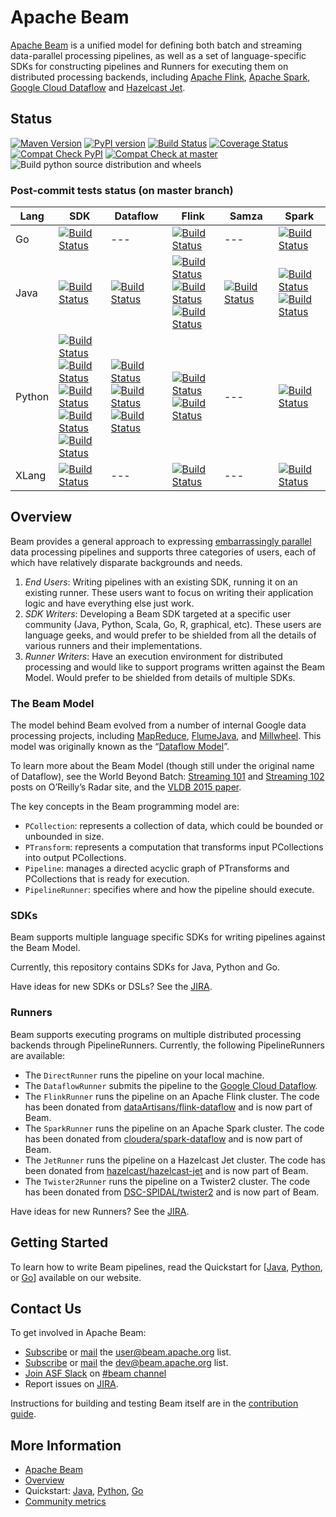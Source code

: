 <!--
    Licensed to the Apache Software Foundation (ASF) under one
    or more contributor license agreements.  See the NOTICE file
    distributed with this work for additional information
    regarding copyright ownership.  The ASF licenses this file
    to you under the Apache License, Version 2.0 (the
    "License"); you may not use this file except in compliance
    with the License.  You may obtain a copy of the License at

      http://www.apache.org/licenses/LICENSE-2.0

    Unless required by applicable law or agreed to in writing,
    software distributed under the License is distributed on an
    "AS IS" BASIS, WITHOUT WARRANTIES OR CONDITIONS OF ANY
    KIND, either express or implied.  See the License for the
    specific language governing permissions and limitations
    under the License.
-->

# Apache Beam

[Apache Beam](http://beam.apache.org/) is a unified model for defining both batch and streaming data-parallel processing pipelines, as well as a set of language-specific SDKs for constructing pipelines and Runners for executing them on distributed processing backends, including [Apache Flink](http://flink.apache.org/), [Apache Spark](http://spark.apache.org/), [Google Cloud Dataflow](http://cloud.google.com/dataflow/) and [Hazelcast Jet](https://jet.hazelcast.org/).

## Status

[![Maven Version](https://maven-badges.herokuapp.com/maven-central/org.apache.beam/beam-sdks-java-core/badge.svg)](http://search.maven.org/#search|gav|1|g:"org.apache.beam")
[![PyPI version](https://badge.fury.io/py/apache-beam.svg)](https://badge.fury.io/py/apache-beam)
[![Build Status](https://ci-beam.apache.org/buildStatus/icon?job=beam_PostCommit_Java)](https://ci-beam.apache.org/job/beam_PostCommit_Java)
[![Coverage Status](https://coveralls.io/repos/github/apache/beam/badge.svg?branch=master)](https://coveralls.io/github/apache/beam?branch=master)
[![Compat Check PyPI](https://python-compatibility-tools.appspot.com/one_badge_image?package=apache-beam%5Bgcp%5D)](https://python-compatibility-tools.appspot.com/one_badge_target?package=apache-beam%5Bgcp%5D)
[![Compat Check at master](https://python-compatibility-tools.appspot.com/one_badge_image?package=git%2Bgit%3A//github.com/apache/beam.git%23subdirectory%3Dsdks/python)](https://python-compatibility-tools.appspot.com/one_badge_target?package=git%2Bgit%3A//github.com/apache/beam.git%23subdirectory%3Dsdks/python)
![Build python source distribution and wheels](https://github.com/apache/beam/workflows/Build%20python%20source%20distribution%20and%20wheels/badge.svg)

### Post-commit tests status (on master branch)

Lang | SDK | Dataflow | Flink | Samza | Spark
--- | --- | --- | --- | --- | ---
Go | [![Build Status](https://ci-beam.apache.org/job/beam_PostCommit_Go/lastCompletedBuild/badge/icon)](https://ci-beam.apache.org/job/beam_PostCommit_Go/lastCompletedBuild/) | --- | [![Build Status](https://ci-beam.apache.org/job/beam_PostCommit_Go_VR_Flink/lastCompletedBuild/badge/icon)](https://ci-beam.apache.org/job/beam_PostCommit_Go_VR_Flink/lastCompletedBuild/) | --- | [![Build Status](https://ci-beam.apache.org/job/beam_PostCommit_Go_VR_Spark/lastCompletedBuild/badge/icon)](https://ci-beam.apache.org/job/beam_PostCommit_Go_VR_Spark/lastCompletedBuild/)
Java | [![Build Status](https://ci-beam.apache.org/job/beam_PostCommit_Java/lastCompletedBuild/badge/icon)](https://ci-beam.apache.org/job/beam_PostCommit_Java/lastCompletedBuild/) | [![Build Status](https://ci-beam.apache.org/job/beam_PostCommit_Java_ValidatesRunner_Dataflow/lastCompletedBuild/badge/icon)](https://ci-beam.apache.org/job/beam_PostCommit_Java_ValidatesRunner_Dataflow/lastCompletedBuild/) | [![Build Status](https://ci-beam.apache.org/job/beam_PostCommit_Java_ValidatesRunner_Flink/lastCompletedBuild/badge/icon)](https://ci-beam.apache.org/job/beam_PostCommit_Java_ValidatesRunner_Flink/lastCompletedBuild/)<br>[![Build Status](https://ci-beam.apache.org/job/beam_PostCommit_Java_PVR_Flink_Batch/lastCompletedBuild/badge/icon)](https://ci-beam.apache.org/job/beam_PostCommit_Java_PVR_Flink_Batch/lastCompletedBuild/)<br>[![Build Status](https://ci-beam.apache.org/job/beam_PostCommit_Java_PVR_Flink_Streaming/lastCompletedBuild/badge/icon)](https://ci-beam.apache.org/job/beam_PostCommit_Java_PVR_Flink_Streaming/lastCompletedBuild/) | [![Build Status](https://ci-beam.apache.org/job/beam_PostCommit_Java_ValidatesRunner_Samza/lastCompletedBuild/badge/icon)](https://ci-beam.apache.org/job/beam_PostCommit_Java_ValidatesRunner_Samza/lastCompletedBuild/) | [![Build Status](https://ci-beam.apache.org/job/beam_PostCommit_Java_ValidatesRunner_Spark/lastCompletedBuild/badge/icon)](https://ci-beam.apache.org/job/beam_PostCommit_Java_ValidatesRunner_Spark/lastCompletedBuild/)<br>[![Build Status](https://ci-beam.apache.org/job/beam_PostCommit_Java_PVR_Spark_Batch/lastCompletedBuild/badge/icon)](https://ci-beam.apache.org/job/beam_PostCommit_Java_PVR_Spark_Batch/lastCompletedBuild/)
Python | [![Build Status](https://ci-beam.apache.org/job/beam_PostCommit_Python2/lastCompletedBuild/badge/icon)](https://ci-beam.apache.org/job/beam_PostCommit_Python2/lastCompletedBuild/)<br>[![Build Status](https://ci-beam.apache.org/job/beam_PostCommit_Python35/lastCompletedBuild/badge/icon)](https://ci-beam.apache.org/job/beam_PostCommit_Python35/lastCompletedBuild/)<br>[![Build Status](https://ci-beam.apache.org/job/beam_PostCommit_Python36/lastCompletedBuild/badge/icon)](https://ci-beam.apache.org/job/beam_PostCommit_Python36/lastCompletedBuild/)<br>[![Build Status](https://ci-beam.apache.org/job/beam_PostCommit_Python37/lastCompletedBuild/badge/icon)](https://ci-beam.apache.org/job/beam_PostCommit_Python37/lastCompletedBuild/)<br>[![Build Status](https://ci-beam.apache.org/job/beam_PostCommit_Python38/lastCompletedBuild/badge/icon)](https://ci-beam.apache.org/job/beam_PostCommit_Python38/lastCompletedBuild/) | [![Build Status](https://ci-beam.apache.org/job/beam_PostCommit_Py_VR_Dataflow/lastCompletedBuild/badge/icon)](https://ci-beam.apache.org/job/beam_PostCommit_Py_VR_Dataflow/lastCompletedBuild/)<br>[![Build Status](https://ci-beam.apache.org/job/beam_PostCommit_Py_VR_Dataflow_V2/lastCompletedBuild/badge/icon)](https://ci-beam.apache.org/job/beam_PostCommit_Py_VR_Dataflow_V2/lastCompletedBuild/)<br>[![Build Status](https://ci-beam.apache.org/job/beam_PostCommit_Py_ValCont/lastCompletedBuild/badge/icon)](https://ci-beam.apache.org/job/beam_PostCommit_Py_ValCont/lastCompletedBuild/) | [![Build Status](https://ci-beam.apache.org/job/beam_PreCommit_Python2_PVR_Flink_Cron/lastCompletedBuild/badge/icon)](https://ci-beam.apache.org/job/beam_PreCommit_Python2_PVR_Flink_Cron/lastCompletedBuild/)<br>[![Build Status](https://ci-beam.apache.org/job/beam_PostCommit_Python35_VR_Flink/lastCompletedBuild/badge/icon)](https://ci-beam.apache.org/job/beam_PostCommit_Python35_VR_Flink/lastCompletedBuild/) | --- | [![Build Status](https://ci-beam.apache.org/job/beam_PostCommit_Python_VR_Spark/lastCompletedBuild/badge/icon)](https://ci-beam.apache.org/job/beam_PostCommit_Python_VR_Spark/lastCompletedBuild/)
XLang | [![Build Status](https://ci-beam.apache.org/job/beam_PostCommit_XVR_Direct/lastCompletedBuild/badge/icon)](https://ci-beam.apache.org/job/beam_PostCommit_XVR_Direct/lastCompletedBuild/) | --- | [![Build Status](https://ci-beam.apache.org/job/beam_PostCommit_XVR_Flink/lastCompletedBuild/badge/icon)](https://ci-beam.apache.org/job/beam_PostCommit_XVR_Flink/lastCompletedBuild/) | --- | [![Build Status](https://ci-beam.apache.org/job/beam_PostCommit_XVR_Spark/lastCompletedBuild/badge/icon)](https://ci-beam.apache.org/job/beam_PostCommit_XVR_Spark/lastCompletedBuild/)

## Overview

Beam provides a general approach to expressing [embarrassingly parallel](https://en.wikipedia.org/wiki/Embarrassingly_parallel) data processing pipelines and supports three categories of users, each of which have relatively disparate backgrounds and needs.

1. _End Users_: Writing pipelines with an existing SDK, running it on an existing runner. These users want to focus on writing their application logic and have everything else just work.
2. _SDK Writers_: Developing a Beam SDK targeted at a specific user community (Java, Python, Scala, Go, R, graphical, etc). These users are language geeks, and  would prefer to be shielded from all the details of various runners and their implementations.
3. _Runner Writers_: Have an execution environment for distributed processing and would like to support programs written against the Beam Model. Would prefer to be shielded from details of multiple SDKs.

### The Beam Model

The model behind Beam evolved from a number of internal Google data processing projects, including [MapReduce](http://research.google.com/archive/mapreduce.html), [FlumeJava](http://research.google.com/pubs/pub35650.html), and [Millwheel](http://research.google.com/pubs/pub41378.html). This model was originally known as the “[Dataflow Model](http://www.vldb.org/pvldb/vol8/p1792-Akidau.pdf)”.

To learn more about the Beam Model (though still under the original name of Dataflow), see the World Beyond Batch: [Streaming 101](https://www.oreilly.com/ideas/the-world-beyond-batch-streaming-101) and [Streaming 102](https://www.oreilly.com/ideas/the-world-beyond-batch-streaming-102) posts on O’Reilly’s Radar site, and the [VLDB 2015 paper](http://www.vldb.org/pvldb/vol8/p1792-Akidau.pdf).

The key concepts in the Beam programming model are:

* `PCollection`: represents a collection of data, which could be bounded or unbounded in size.
* `PTransform`: represents a computation that transforms input PCollections into output PCollections.
* `Pipeline`: manages a directed acyclic graph of PTransforms and PCollections that is ready for execution.
* `PipelineRunner`: specifies where and how the pipeline should execute.

### SDKs

Beam supports multiple language specific SDKs for writing pipelines against the Beam Model.

Currently, this repository contains SDKs for Java, Python and Go.

Have ideas for new SDKs or DSLs? See the [JIRA](https://issues.apache.org/jira/issues/?jql=project%20%3D%20BEAM%20AND%20component%20%3D%20sdk-ideas).

### Runners

Beam supports executing programs on multiple distributed processing backends through PipelineRunners. Currently, the following PipelineRunners are available:

- The `DirectRunner` runs the pipeline on your local machine.
- The `DataflowRunner` submits the pipeline to the [Google Cloud Dataflow](http://cloud.google.com/dataflow/).
- The `FlinkRunner` runs the pipeline on an Apache Flink cluster. The code has been donated from [dataArtisans/flink-dataflow](https://github.com/dataArtisans/flink-dataflow) and is now part of Beam.
- The `SparkRunner` runs the pipeline on an Apache Spark cluster. The code has been donated from [cloudera/spark-dataflow](https://github.com/cloudera/spark-dataflow) and is now part of Beam.
- The `JetRunner` runs the pipeline on a Hazelcast Jet cluster. The code has been donated from [hazelcast/hazelcast-jet](https://github.com/hazelcast/hazelcast-jet) and is now part of Beam.
- The `Twister2Runner` runs the pipeline on a Twister2 cluster. The code has been donated from [DSC-SPIDAL/twister2](https://github.com/DSC-SPIDAL/twister2) and is now part of Beam.

Have ideas for new Runners? See the [JIRA](https://issues.apache.org/jira/issues/?jql=project%20%3D%20BEAM%20AND%20component%20%3D%20runner-ideas).

## Getting Started

To learn how to write Beam pipelines, read the Quickstart for [[Java](https://beam.apache.org/get-started/quickstart-java), [Python](https://beam.apache.org/get-started/quickstart-py), or 
[Go](https://beam.apache.org/get-started/quickstart-go)] available on our website.

## Contact Us

To get involved in Apache Beam:

* [Subscribe](mailto:user-subscribe@beam.apache.org) or [mail](mailto:user@beam.apache.org) the [user@beam.apache.org](http://mail-archives.apache.org/mod_mbox/beam-user/) list.
* [Subscribe](mailto:dev-subscribe@beam.apache.org) or [mail](mailto:dev@beam.apache.org) the [dev@beam.apache.org](http://mail-archives.apache.org/mod_mbox/beam-dev/) list.
* [Join ASF Slack](https://s.apache.org/slack-invite) on [#beam channel](https://app.slack.com/client/T4S1WH2J3/C9H0YNP3P)
* Report issues on [JIRA](https://issues.apache.org/jira/browse/BEAM).

Instructions for building and testing Beam itself
are in the [contribution guide](https://beam.apache.org/contribute/).

## More Information

* [Apache Beam](https://beam.apache.org)
* [Overview](https://beam.apache.org/use/beam-overview/)
* Quickstart: [Java](https://beam.apache.org/get-started/quickstart-java), [Python](https://beam.apache.org/get-started/quickstart-py), [Go](https://beam.apache.org/get-started/quickstart-go)
* [Community metrics](https://s.apache.org/beam-community-metrics)
